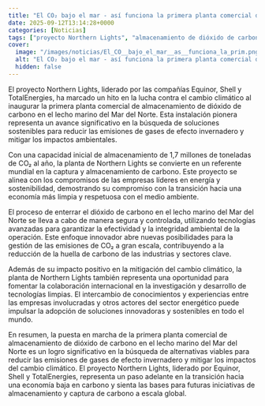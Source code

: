 ```yaml
---
title: "El CO₂ bajo el mar - así funciona la primera planta comercial de almacenamiento en Noruega"
date: 2025-09-12T13:14:28+0000
categories: [Noticias]
tags: ["proyecto Northern Lights", "almacenamiento de dióxido de carbono", "planta de Northern Lights", "captura y almacenamiento de carbono", "cambio climático", "tecnologías limpias", "reducción de emisiones."]
cover:
  image: "/images/noticias/El_CO__bajo_el_mar__as__funciona_la_prim.png"
  alt: "El CO₂ bajo el mar - así funciona la primera planta comercial de almacenamiento en Noruega"
  hidden: false
---
```


El proyecto Northern Lights, liderado por las compañías Equinor, Shell y TotalEnergies, ha marcado un hito en la lucha contra el cambio climático al inaugurar la primera planta comercial de almacenamiento de dióxido de carbono en el lecho marino del Mar del Norte. Esta instalación pionera representa un avance significativo en la búsqueda de soluciones sostenibles para reducir las emisiones de gases de efecto invernadero y mitigar los impactos ambientales.

Con una capacidad inicial de almacenamiento de 1,7 millones de toneladas de CO₂ al año, la planta de Northern Lights se convierte en un referente mundial en la captura y almacenamiento de carbono. Este proyecto se alinea con los compromisos de las empresas líderes en energía y sostenibilidad, demostrando su compromiso con la transición hacia una economía más limpia y respetuosa con el medio ambiente.

El proceso de enterrar el dióxido de carbono en el lecho marino del Mar del Norte se lleva a cabo de manera segura y controlada, utilizando tecnologías avanzadas para garantizar la efectividad y la integridad ambiental de la operación. Este enfoque innovador abre nuevas posibilidades para la gestión de las emisiones de CO₂ a gran escala, contribuyendo a la reducción de la huella de carbono de las industrias y sectores clave.

Además de su impacto positivo en la mitigación del cambio climático, la planta de Northern Lights también representa una oportunidad para fomentar la colaboración internacional en la investigación y desarrollo de tecnologías limpias. El intercambio de conocimientos y experiencias entre las empresas involucradas y otros actores del sector energético puede impulsar la adopción de soluciones innovadoras y sostenibles en todo el mundo.

En resumen, la puesta en marcha de la primera planta comercial de almacenamiento de dióxido de carbono en el lecho marino del Mar del Norte es un logro significativo en la búsqueda de alternativas viables para reducir las emisiones de gases de efecto invernadero y mitigar los impactos del cambio climático. El proyecto Northern Lights, liderado por Equinor, Shell y TotalEnergies, representa un paso adelante en la transición hacia una economía baja en carbono y sienta las bases para futuras iniciativas de almacenamiento y captura de carbono a escala global.
